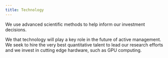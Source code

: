 ```yaml
---
title: Technology
---
```

We use advanced scientific methods to help inform our investment decisions.

We that technology will play a key role in the future of active management. We seek to hire the very best quantitative talent to lead our research efforts and we invest in cutting edge hardware, such as GPU computing.
